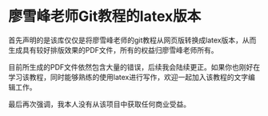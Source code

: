 # 廖雪峰老师Git教程的latex版本

首先声明的是该库仅仅是将廖雪峰老师的git教程从网页版转换成latex版本，从而生成具有较好排版效果的PDF文件，所有的权益归廖雪峰老师所有。 

目前所生成的PDF文件依然包含大量的错误，后续我会陆续更正。如果你也刚好在学习该教程，同时能够熟练的使用latex进行写作，欢迎一起加入该教程的文字编辑工作。 

最后再次强调，我本人没有从该项目中获取任何商业受益。
